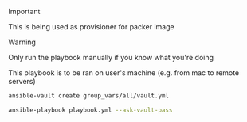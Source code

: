 > [!IMPORTANT]
> This is being used as provisioner for packer image

> [!WARNING]
> Only run the playbook manually if you know what you're doing

This playbook is to be ran on user's machine (e.g. from mac to remote servers)

```bash
ansible-vault create group_vars/all/vault.yml

ansible-playbook playbook.yml --ask-vault-pass
```
